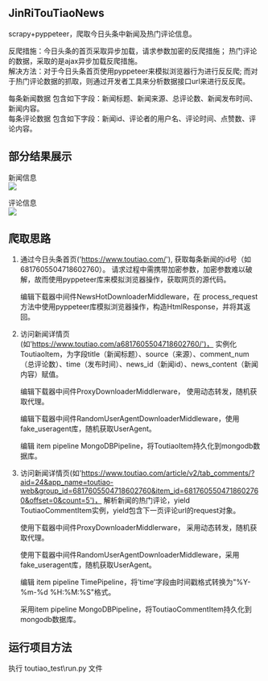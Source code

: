 ## JinRiTouTiaoNews
scrapy+pyppeteer，爬取今日头条中新闻及热门评论信息。 

反爬措施：今日头条的首页采取异步加载，请求参数加密的反爬措施；
         热门评论的数据，采取的是ajax异步加载反爬措施。    
解决方法：对于今日头条首页使用pyppeteer来模拟浏览器行为进行反反爬;
         而对于热门评论数据的抓取，则通过开发者工具来分析数据接口url来进行反反爬。   

每条新闻数据 包含如下字段：新闻标题、新闻来源、总评论数、新闻发布时间、新闻内容。       
每条评论数据 包含如下字段：新闻id、评论者的用户名、评论时间、点赞数、评论内容。

## 部分结果展示

新闻信息   
![](https://github.com/cyhleo/JinRiTouTiaoNews/blob/master/image/news.png)    

评论信息   
![](https://github.com/cyhleo/JinRiTouTiaoNews/blob/master/image/comments.png)

## 爬取思路

1. 通过今日头条首页('https://www.toutiao.com/'),
获取每条新闻的id号（如6817605504718602760）。
请求过程中需携带加密参数，加密参数难以破解，故而使用pyppeteer库来模拟浏览器操作，获取网页的源代码。

    编辑下载器中间件NewsHotDownloaderMiddleware，在 process_request方法中使用pyppeteer库模拟浏览器操作，构造HtmlResponse，并将其返回。


2. 访问新闻详情页(如'https://www.toutiao.com/a6817605504718602760/')，
实例化ToutiaoItem，为字段title（新闻标题）、source（来源）、comment_num（总评论数）、time（发布时间）、news_id（新闻id）、news_content（新闻内容）赋值。

    编辑下载器中间件ProxyDownloaderMiddlerware， 使用动态转发，随机获取代理。

    编辑下载器中间件RandomUserAgentDownloaderMiddleware，使用fake_useragent库，随机获取UserAgent。

    编辑 item pipeline MongoDBPipeline，将ToutiaoItem持久化到mongodb数据库。


3. 访问新闻详情页(如'https://www.toutiao.com/article/v2/tab_comments/?aid=24&app_name=toutiao-web&group_id=6817605504718602760&item_id=6817605504718602760&offset=0&count=5')，
解析新闻的热门评论，yield ToutiaoCommentItem实例，yield包含下一页评论url的request对象。

    使用下载器中间件ProxyDownloaderMiddlerware， 采用动态转发，随机获取代理。

    使用下载器中间件RandomUserAgentDownloaderMiddleware，采用fake_useragent库，随机获取UserAgent。

    编辑 item pipeline TimePipeline，将’time’字段由时间戳格式转换为"%Y-%m-%d %H:%M:%S"格式。

    采用item pipeline MongoDBPipeline，将ToutiaoCommentItem持久化到mongodb数据库。


## 运行项目方法
执行 toutiao_test\run.py 文件
